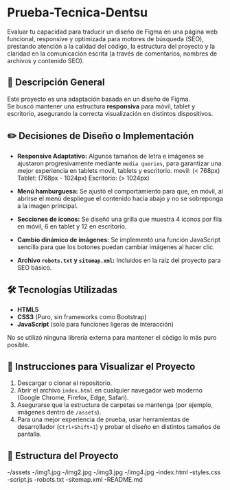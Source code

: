 # Prueba-Tecnica-Dentsu
Evaluar tu capacidad para traducir un diseño de Figma en una página web funcional, responsive y optimizada para motores de búsqueda (SEO), prestando atención a la calidad del código, la estructura del proyecto y la claridad en la comunicación escrita (a través de comentarios, nombres de archivos y contenido SEO).

## 📌 Descripción General
Este proyecto es una adaptación basada en un diseño de Figma.  
Se buscó mantener una estructura **responsiva** para móvil, tablet y escritorio, asegurando la correcta visualización en distintos dispositivos.

## ✏️ Decisiones de Diseño o Implementación
- **Responsive Adaptativo:** Algunos tamaños de letra e imágenes se ajustaron progresivamente mediante `media queries`, para garantizar una mejor experiencia en tablets movil, tablets y escritorio.
movil: (< 768px)
Tablet: (768px - 1024px)
Escritorio: (> 1024px)

- **Menú hamburguesa:** Se ajustó el comportamiento para que, en móvil, al abrirse el menú despliegue el contenido hacia abajo y no se sobreponga a la imagen principal.
- **Secciones de iconos:** Se diseñó una grilla que muestra 4 iconos por fila en móvil, 6 en tablet y 12 en escritorio.
- **Cambio dinámico de imágenes:** Se implementó una función JavaScript sencilla para que los botones puedan cambiar imágenes al hacer clic.
- **Archivo `robots.txt` y `sitemap.xml`:** Incluidos en la raíz del proyecto para SEO básico.

## 🛠️ Tecnologías Utilizadas
- **HTML5**
- **CSS3** (Puro, sin frameworks como Bootstrap)
- **JavaScript** (solo para funciones ligeras de interacción)

No se utilizó ninguna librería externa para mantener el código lo más puro posible.

## 👀 Instrucciones para Visualizar el Proyecto
1. Descargar o clonar el repositorio.
2. Abrir el archivo `index.html` en cualquier navegador web moderno (Google Chrome, Firefox, Edge, Safari).
3. Asegurarse que la estructura de carpetas se mantenga (por ejemplo, imágenes dentro de `/assets`).
4. Para una mejor experiencia de prueba, usar herramientas de desarrollador (`Ctrl+Shift+I`) y probar el diseño en distintos tamaños de pantalla.

## 📂 Estructura del Proyecto
-/assets
   -/img1.jpg
   -/img2.jpg
   -/img3.jpg
   -/img4.jpg 
-index.html
-styles.css
-script.js
-robots.txt
-sitemap.xml
-README.md

